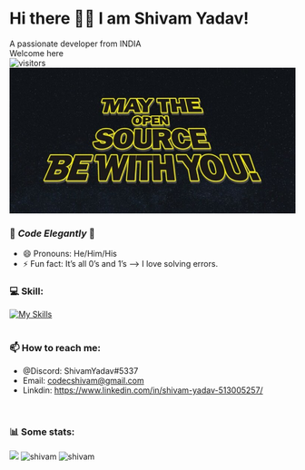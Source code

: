 # Hi there 👋🏻 I am Shivam Yadav! 
A passionate developer from INDIA<br>
Welcome here  
![visitors](https://visitor-badge.glitch.me/badge?page_id=codecShivam)
<br>
<img src="https://github.com/codecShivam/codecShivam/blob/main/May-the-Open-Source-be-with-you-768x391.jpg" /> <br>
<!--
**codecShivam/codecShivam** is a ✨ _special_ ✨ repository because its `README.md` (this file) appears on your GitHub profile.
-->
### 💙 _Code Elegantly_ 💙
<!-- - 🔭 I’m currently working on .. -->
<!-- - 👯 I’m looking to collaborate on ... -->
<!-- - 🤔 I’m looking for help with ... -->
- 😄 Pronouns: He/Him/His
- ⚡ Fun fact: It’s all 0’s and 1’s
--> I love solving errors.

### 💻 Skill:<br>
[![My Skills](https://skillicons.dev/icons?i=c,html,css,tailwind,javascript,react,git,bootstrap)](https://skillicons.dev) 
<br>
<br>
### 📫 How to reach me: 
- @Discord: ShivamYadav#5337
- Email: codecshivam@gmail.com
- Linkdin: https://www.linkedin.com/in/shivam-yadav-513005257/
<br>
<h3> 📊 Some stats: </h3>
<img height="180em" src="https://github-readme-stats.vercel.app/api?username=codecShivam&show_icons=true&hide_border=true&&count_private=true&include_all_commits=true" /> 
<img src="https://github-readme-stats.vercel.app/api/top-langs?username=codecShivam&show_icons=true&locale=en&layout=compact" alt="shivam" />
<img src="https://github-readme-streak-stats.herokuapp.com/?user=codecShivam&" alt="shivam" />
<br>



